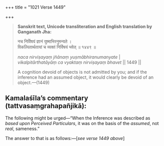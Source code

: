 +++
title = "1021 Verse 1449"

+++
> **Sanskrit text, Unicode transliteration and English translation by Ganganath Jha:** 
>
> नच निर्विषयं ज्ञानं युष्माभिरनुमन्यते ।  
> विकल्पितार्थतायां च व्यक्तं निर्विषयं भवेत् ॥ १४४९ ॥ 
>
> *naca nirviṣayaṃ jñānaṃ yuṣmābhiranumanyate* \|  
> *vikalpitārthatāyāṃ ca vyaktaṃ nirviṣayaṃ bhavet* \|\| 1449 \|\| 
>
> A cognition devoid of objects is not admitted by you; and if the inference had an assumed object, it would clearly be devoid of an object.—(1449)



## Kamalaśīla’s commentary (tattvasaṃgrahapañjikā):

The following might be urged—“When the Inference was described as *based upon Perceived Particulars*, it was on the basis of the *assumed*, not *real*, sameness.”

The answer to that is as follows:—[*see verse 1449 above*]


